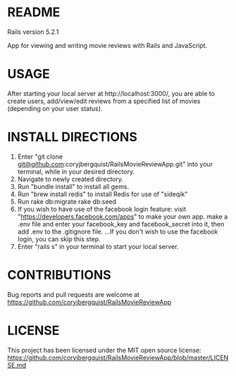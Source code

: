 # README

Rails version 5.2.1

App for viewing and writing movie reviews with Rails and JavaScript.

# USAGE

After starting your local server at http://localhost:3000/, you are able to create users, add/view/edit reviews from a specified list of movies (depending on your user status).

# INSTALL DIRECTIONS

1. Enter "git clone git@github.com:coryjbergquist/RailsMovieReviewApp.git" into your terminal, while in your desired directory.
2. Navigate to newly created directory.
3. Run "bundle install" to install all gems.
4. Run "brew install redis" to install Redis for use of "sideqik"
4. Run rake db:migrate rake db:seed
5. If you wish to have use of the facebook login feature:
  visit "https://developers.facebook.com/apps" to make your own app.
  make a .env file and enter your facebook_key and facebook_secret into it,
  then add .env to the .gitignore file.
    ...If you don't wish to use the facebook login, you can skip this step.
6. Enter "rails s" in your terminal to start your local server.

# CONTRIBUTIONS

Bug reports and pull requests are welcome at https://github.com/coryjbergquist/RailsMovieReviewApp

# LICENSE

 This project has been licensed under the MIT open source license:
 https://github.com/coryjbergquist/RailsMovieReviewApp/blob/master/LICENSE.md
